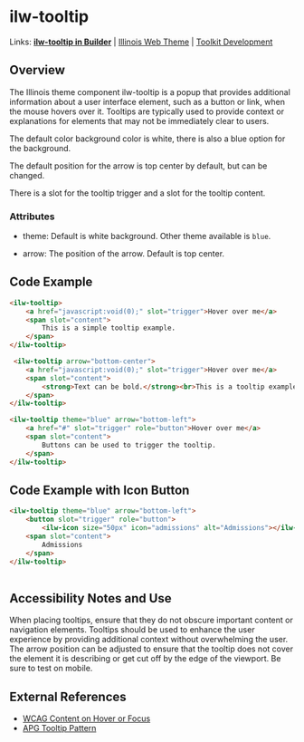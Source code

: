# ilw-tooltip

Links: **[ilw-tooltip in Builder](https://builder3.toolkit.illinois.edu/component/ilw-tooltip/index.html)** | 
[Illinois Web Theme](https://webtheme.illinois.edu/) | 
[Toolkit Development](https://github.com/web-illinois/toolkit-management)

## Overview

The Illinois theme component ilw-tooltip is a popup that provides additional information about a user interface element, such as a button or link, when the mouse hovers over it.
Tooltips are typically used to provide context or explanations for elements that may not be immediately clear to users.

The default color background color is white, there is also a blue option for the background.

The default position for the arrow is top center by default, but can be changed.

There is a slot for the tooltip trigger and a slot for the tooltip content.

### Attributes
* theme: Default is white background. Other theme available is ```blue```.

* arrow: The position of the arrow. Default is top center.

## Code Example

```html
<ilw-tooltip>
    <a href="javascript:void(0);" slot="trigger">Hover over me</a>
    <span slot="content">
        This is a simple tooltip example.
    </span>
</ilw-tooltip>

 <ilw-tooltip arrow="bottom-center">
    <a href="javascript:void(0);" slot="trigger">Hover over me</a>
    <span slot="content">
        <strong>Text can be bold.</strong><br>This is a tooltip example.
    </span>
</ilw-tooltip>

<ilw-tooltip theme="blue" arrow="bottom-left">
    <a href="#" slot="trigger" role="button">Hover over me</a>
    <span slot="content">
        Buttons can be used to trigger the tooltip.
    </span>
</ilw-tooltip>
```
## Code Example with Icon Button

```html
<ilw-tooltip theme="blue" arrow="bottom-left">
    <button slot="trigger" role="button">
        <ilw-icon size="50px" icon="admissions" alt="Admissions"></ilw-icon></button>
    <span slot="content">
        Admissions
    </span>
</ilw-tooltip>
    
```
## Accessibility Notes and Use

When placing tooltips, ensure that they do not obscure important content or navigation elements. Tooltips should be used to enhance the user experience by providing additional context without overwhelming the user.
The arrow position can be adjusted to ensure that the tooltip does not cover the element it is describing or get cut off by the edge of the viewport. Be sure to test on mobile.

## External References
- [WCAG Content on Hover or Focus](https://www.w3.org/WAI/WCAG22/Understanding/content-on-hover-or-focus.html)
- [APG Tooltip Pattern](https://www.w3.org/WAI/ARIA/apg/patterns/tooltip/)
